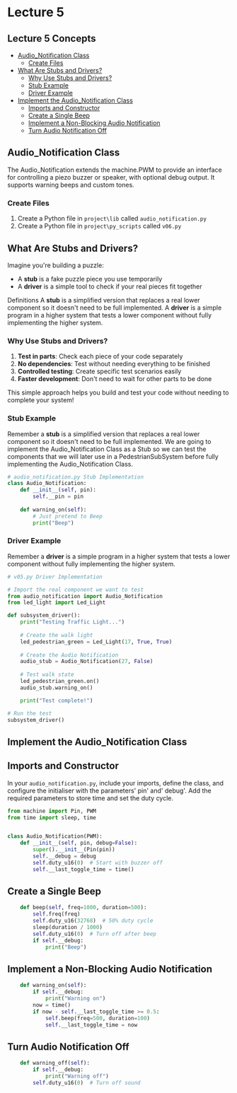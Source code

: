 # Lecture 5

## Lecture 5 Concepts

- [Audio_Notification Class](#audio_notification-class)
    - [Create Files](#create-files)
- [What Are Stubs and Drivers?](#what-are-stubs-and-drivers)
  - [Why Use Stubs and Drivers?](#why-use-stubs-and-drivers)
  - [Stub Example](#stub-example)
  - [Driver Example](#driver-example)
- [Implement the Audio_Notification Class](#implement-the-audio_notification-class)
  - [Imports and Constructor](#imports-and-constructor)
  - [Create a Single Beep](#create-a-single-beep)
  - [Implement a Non-Blocking Audio Notification](#implement-a-non-blocking-audio-notification)
  - [Turn Audio Notification Off](#turn-audio-notification-off)

## Audio_Notification Class

The Audio_Notification extends the machine.PWM to provide an interface for controlling a piezo buzzer or speaker, with optional debug output. It supports warning beeps and custom tones.

### Create Files

1. Create a Python file in `project\lib` called `audio_notification.py`
2. Create a Python file in `project\py_scripts` called `v06.py`

## What Are Stubs and Drivers? 

Imagine you're building a puzzle:
- A **stub** is a fake puzzle piece you use temporarily
- A **driver** is a simple tool to check if your real pieces fit together

Definitions
A **stub** is a simplified version that replaces a real lower component so it doesn't need to be full implemented.
A **driver** is a simple program in a higher system that tests a lower component without fully implementing the higher system.

### Why Use Stubs and Drivers?

1. **Test in parts**: Check each piece of your code separately
2. **No dependencies**: Test without needing everything to be finished
3. **Controlled testing**: Create specific test scenarios easily
4. **Faster development**: Don't need to wait for other parts to be done

This simple approach helps you build and test your code without needing to complete your system!

### Stub Example

Remember a **stub** is a simplified version that replaces a real lower component so it doesn't need to be full implemented. We are going to implement the Audio_Notification Class as a Stub so we can test the components that we will later use in a PedestrianSubSystem before fully implementing the Audio_Notification Class.

```python
# audio_notification.py Stub Implementation
class Audio_Notification:
    def __init__(self, pin):
        self.__pin = pin
    
    def warning_on(self):
        # Just pretend to Beep
        print("Beep")
```

### Driver Example

Remember a **driver** is a simple program in a higher system that tests a lower component without fully implementing the higher system.

```python
# v05.py Driver Implementation

# Import the real component we want to test
from audio_notification import Audio_Notification
from led_light import Led_Light

def subsystem_driver():
    print("Testing Traffic Light...")
    
    # Create the walk light
    led_pedestrian_green = Led_Light(17, True, True)
    
    # Create the Audio Notification
    audio_stub = Audio_Notification(27, False)
    
    # Test walk state
    led_pedestrian_green.on()
    audio_stub.warning_on()

    print("Test complete!")

# Run the test
subsystem_driver()
```

## Implement the Audio_Notification Class

## Imports and Constructor

In your `audio_notification.py`, include your imports, define the class, and configure the initialiser with the parameters' pin' and' debug'. Add the required parameters to store time and set the duty cycle.

```python
from machine import Pin, PWM
from time import sleep, time


class Audio_Notification(PWM):
    def __init__(self, pin, debug=False):
        super().__init__(Pin(pin))
        self.__debug = debug
        self.duty_u16(0)  # Start with buzzer off
        self.__last_toggle_time = time()
```
## Create a Single Beep

```python
    def beep(self, freq=1000, duration=500):
        self.freq(freq)
        self.duty_u16(32768)  # 50% duty cycle
        sleep(duration / 1000)
        self.duty_u16(0)  # Turn off after beep
        if self.__debug:
            print("Beep")
```
## Implement a Non-Blocking Audio Notification

```python
    def warning_on(self):
        if self.__debug:
            print("Warning on")
        now = time()
        if now - self.__last_toggle_time >= 0.5:
            self.beep(freq=500, duration=100)
            self.__last_toggle_time = now
```
## Turn Audio Notification Off

```python
    def warning_off(self):
        if self.__debug:
            print("Warning off")
        self.duty_u16(0)  # Turn off sound
```